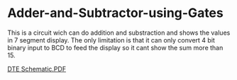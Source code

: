 # Adder-and-Subtractor-using-Gates
This is a circuit wich can do addition and substraction and shows the values in 7 segment display. The only limitation is that it can only convert 4 bit binary input to BCD to feed the display so it cant show the sum more than 15.

[DTE Schematic.PDF](https://github.com/user-attachments/files/18047799/DTE.Schematic.PDF)

